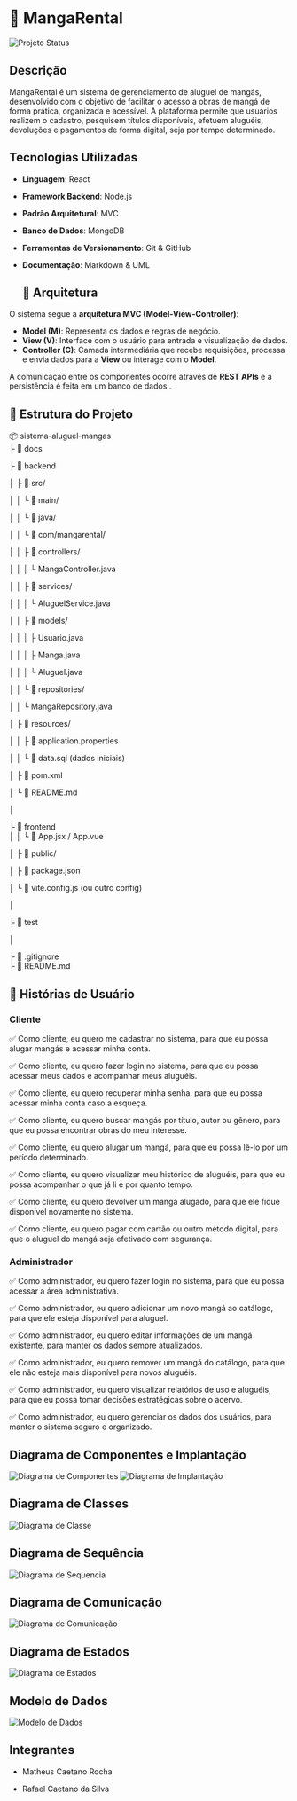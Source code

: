 # 📖 MangaRental
![Projeto Status](https://img.shields.io/badge/status-finalizado-green) 
## Descrição
MangaRental é um sistema de gerenciamento de aluguel de mangás, desenvolvido com o objetivo de facilitar o acesso a obras de mangá de forma prática, organizada e acessível. A plataforma permite que usuários realizem o cadastro, pesquisem títulos disponíveis, efetuem aluguéis, devoluções e pagamentos de forma digital, seja por tempo determinado.
## Tecnologias Utilizadas
- **Linguagem**: React  
- **Framework Backend**: Node.js 
- **Padrão Arquitetural**: MVC  
- **Banco de Dados**: MongoDB  
- **Ferramentas de Versionamento**: Git & GitHub  
- **Documentação**: Markdown & UML

  ## 🎯 Arquitetura  

O sistema segue a **arquitetura MVC (Model-View-Controller)**:  

- **Model (M)**: Representa os dados e regras de negócio.  
- **View (V)**: Interface com o usuário para entrada e visualização de dados.  
- **Controller (C)**: Camada intermediária que recebe requisições, processa e envia dados para a **View** ou interage com o **Model**.  

A comunicação entre os componentes ocorre através de **REST APIs** e a persistência é feita em um banco de dados .

## 📂 Estrutura do Projeto 

📦 sistema-aluguel-mangas  
├ 📂 docs                     

├ 📂 backend                  

│ ├ 📂 src/

│ │ └ 📂 main/

│ │     └ 📂 java/

│ │         └ 📂 com/mangarental/

│ │             ├ 📂 controllers/          

│ │             │   └ MangaController.java

│ │             ├ 📂 services/             

│ │             │   └ AluguelService.java

│ │             ├ 📂 models/               

│ │             │   ├ Usuario.java

│ │             │   ├ Manga.java

│ │             │   └ Aluguel.java

│ │             └ 📂 repositories/        

│ │                 └ MangaRepository.java

│ ├ 📂 resources/

│ │ ├ 📝 application.properties

│ │ └ 📄 data.sql (dados iniciais)

│ ├ 📝 pom.xml                  

│ └ 📝 README.md

│

├ 📂 frontend                
│ │ └ 📝 App.jsx / App.vue

│ ├ 📂 public/

│ ├ 📝 package.json

│ └ 📝 vite.config.js (ou outro config)

│

├ 📂 test                   

│

├ 📝 .gitignore             
├ 📝 README.md               

## 📌 Histórias de Usuário
### **Cliente**
✅ Como cliente, eu quero me cadastrar no sistema, para que eu possa alugar mangás e acessar minha conta.

✅ Como cliente, eu quero fazer login no sistema, para que eu possa acessar meus dados e acompanhar meus aluguéis.

✅ Como cliente, eu quero recuperar minha senha, para que eu possa acessar minha conta caso a esqueça.

✅ Como cliente, eu quero buscar mangás por título, autor ou gênero, para que eu possa encontrar obras do meu interesse.

✅ Como cliente, eu quero alugar um mangá, para que eu possa lê-lo por um período determinado.

✅ Como cliente, eu quero visualizar meu histórico de aluguéis, para que eu possa acompanhar o que já li e por quanto tempo.

✅ Como cliente, eu quero devolver um mangá alugado, para que ele fique disponível novamente no sistema.

✅ Como cliente, eu quero pagar com cartão ou outro método digital, para que o aluguel do mangá seja efetivado com segurança.

### **Administrador**
✅ Como administrador, eu quero fazer login no sistema, para que eu possa acessar a área administrativa.

✅ Como administrador, eu quero adicionar um novo mangá ao catálogo, para que ele esteja disponível para aluguel.

✅ Como administrador, eu quero editar informações de um mangá existente, para manter os dados sempre atualizados.

✅ Como administrador, eu quero remover um mangá do catálogo, para que ele não esteja mais disponível para novos aluguéis.

✅ Como administrador, eu quero visualizar relatórios de uso e aluguéis, para que eu possa tomar decisões estratégicas sobre o acervo.

✅ Como administrador, eu quero gerenciar os dados dos usuários, para manter o sistema seguro e organizado.

## Diagrama de Componentes e Implantação

![Diagrama de Componentes](./Docs/Diagrama-de-Componentes.jpeg)
![Diagrama de Implantação](./Docs/Diagrama-de-Implantação.jpeg)

## Diagrama de Classes

![Diagrama de Classe](./Docs/Diagrama-de-Classes.jpeg)

## Diagrama de Sequência

![Diagrama de Sequencia](Docs/Diagrama-de-Sequencia.png)

## Diagrama de Comunicação
![Diagrama de Comunicação](Docs/Diagrama-de-Comunicação.png)

## Diagrama de Estados

![Diagrama de Estados](Docs/Diagrama-de-Estados.png)

## Modelo de Dados

![Modelo de Dados](Docs/Modelo-de-Dados.png)

## Integrantes
  - Matheus Caetano Rocha

 - Rafael Caetano da Silva
